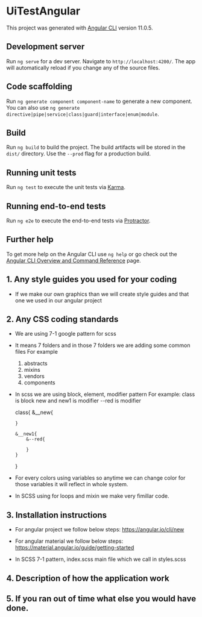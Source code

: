 # UiTestAngular

This project was generated with [Angular CLI](https://github.com/angular/angular-cli) version 11.0.5.

## Development server

Run `ng serve` for a dev server. Navigate to `http://localhost:4200/`. The app will automatically reload if you change any of the source files.

## Code scaffolding

Run `ng generate component component-name` to generate a new component. You can also use `ng generate directive|pipe|service|class|guard|interface|enum|module`.

## Build

Run `ng build` to build the project. The build artifacts will be stored in the `dist/` directory. Use the `--prod` flag for a production build.

## Running unit tests

Run `ng test` to execute the unit tests via [Karma](https://karma-runner.github.io).

## Running end-to-end tests

Run `ng e2e` to execute the end-to-end tests via [Protractor](http://www.protractortest.org/).

## Further help

To get more help on the Angular CLI use `ng help` or go check out the [Angular CLI Overview and Command Reference](https://angular.io/cli) page.


## 1. Any style guides you used for your coding
- If we make our own graphics than we will create style guides and that one we used in our angular project

## 2. Any CSS coding standards
- We are using 7-1 google pattern for scss
- It means 7 folders and in those 7 folders we are adding some common files
  For example 
  1. abstracts 
  2. mixins
  3. vendors
  4. components

- In scss we are using block, element, modifier pattern 
  For example: 
  class is block
  new and new1 is modifier
  --red is modifier

  class{
      &__new{

      }

      &__new1{
          &--red{

          }
      }
  }

- For every colors using variables so anytime we can change color for those variables it will reflect in whole system.

- In SCSS using for loops and mixin we make very fimillar code.


## 3. Installation instructions

- For angular project we follow below steps:
https://angular.io/cli/new

- For angular material we follow below steps:
https://material.angular.io/guide/getting-started

- In SCSS 7-1 pattern, index.scss main file which we call in styles.scss

## 4. Description of how the application work


## 5. If you ran out of time what else you would have done.
